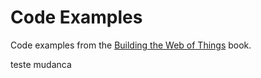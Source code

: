 # Code Examples 
Code examples from the [Building the Web of Things](http://manning.com/guinard/?a_aid=wot&a_bid=16f48f14) book.

teste mudanca
